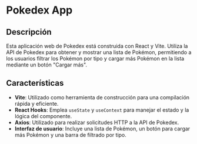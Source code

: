 # Pokedex App

## Descripción

Esta aplicación web de Pokedex está construida con React y Vite. Utiliza la API de Pokedex para obtener y mostrar una lista de Pokémon, permitiendo a los usuarios filtrar los Pokémon por tipo y cargar más Pokémon en la lista mediante un botón "Cargar más".

## Características

- **Vite**: Utilizado como herramienta de construcción para una compilación rápida y eficiente.
- **React Hooks**: Emplea `useState` y `useContext` para manejar el estado y la lógica del componente.
- **Axios**: Utilizado para realizar solicitudes HTTP a la API de Pokedex.
- **Interfaz de usuario**: Incluye una lista de Pokémon, un botón para cargar más Pokémon y una barra de filtrado por tipo.

